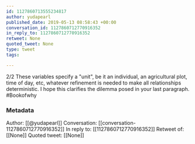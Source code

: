 ```yaml
---
id: 1127860713555234817
author: yudapearl
published_date: 2019-05-13 08:58:43 +00:00
conversation_id: 1127860712770916352
in_reply_to: 1127860712770916352
retweet: None
quoted_tweet: None
type: tweet
tags:

---
```


2/2 These variables specify a "unit", be it an individual, an agricultural plot, time of day, etc, whatever refinement is needed to make all relationships deterministic. I hope this clarifies the dilemma posed in your last  paragraph. #Bookofwhy

### Metadata

Author: [[@yudapearl]]
Conversation: [[conversation-1127860712770916352]]
In reply to: [[1127860712770916352]]
Retweet of: [[None]]
Quoted tweet: [[None]]
